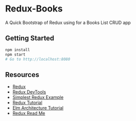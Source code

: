 # Redux-Books
A Quick Bootstrap of Redux using for a Books List CRUD app

## Getting Started

```bash
npm install
npm start
# Go to http://localhost:8080
```


## Resources

* [Redux](https://github.com/rackt/redux)
* [Redux DevTools](https://github.com/gaearon/redux-devtools)
* [Simplest Redux Example](https://github.com/jackielii/simplest-redux-example)
* [Redux Tutorial](https://github.com/happypoulp/redux-tutorial)
* [Elm Architecture Tutorial](https://github.com/evancz/elm-architecture-tutorial/)
* [Redux Read Me](http://rackt.org/redux/index.html)

